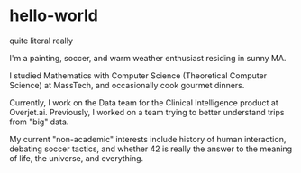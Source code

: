 # hello-world
quite literal really

I'm a painting, soccer, and warm weather enthusiast
residing in sunny MA.

I studied Mathematics with Computer Science (Theoretical Computer Science) at MassTech, 
and occasionally cook gourmet dinners.

Currently, I work on the Data team for the Clinical Intelligence product at Overjet.ai. Previously, I worked on a team trying to better understand trips from "big" data.

My current "non-academic" interests include history of human interaction, 
debating soccer tactics, and whether 42 is really the answer to the meaning of life, the universe, and everything.
